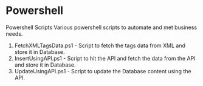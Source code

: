 # Powershell
Powershell Scripts
Various powershell scripts to automate and met business needs.
1.  FetchXMLTagsData.ps1 - Script to fetch the tags data from XML and store it in Database.
2.  InsertUsingAPI.ps1 - Script to hit the API and fetch the data from the API and store it in Database.
3.  UpdateUsingAPI.ps1 - Script to update the Database content using the API.
